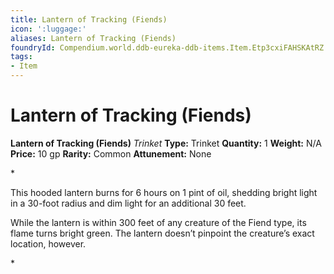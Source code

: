 ```yaml
---
title: Lantern of Tracking (Fiends)
icon: ':luggage:'
aliases: Lantern of Tracking (Fiends)
foundryId: Compendium.world.ddb-eureka-ddb-items.Item.Etp3cxiFAHSKAtRZ
tags:
- Item
---
```


# Lantern of Tracking (Fiends)

**Lantern of Tracking (Fiends)**
_Trinket_
**Type:** Trinket
**Quantity:** 1
**Weight:** N/A
**Price:** 10 gp
**Rarity:** Common
**Attunement:** None

*<p>This hooded lantern burns for 6 hours on 1 pint of oil, shedding bright light in a 30-foot radius and dim light for an additional 30 feet.

While the lantern is within 300 feet of any creature of the Fiend type, its flame turns bright green. The lantern doesn’t pinpoint the creature’s exact location, however.</p>*